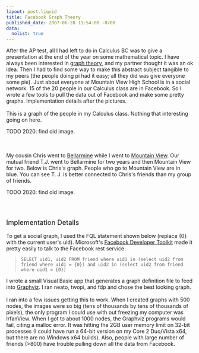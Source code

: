 ```yaml
--- 
layout: post.liquid
title: Facebook Graph Theory
published_date: 2007-06-28 11:54:00 -0700
data:
  nolist: true
---
```


After the AP test, all I had left to do in Calculus BC was to give a presentation at the end of the year on some mathematical topic.  I have always been interested in <a href="https://en.wikipedia.org/wiki/Graph_theory">graph theory</a>, and my partner thought it was an ok idea.  Then I had to find some way to make this abstract subject tangible to my peers (the people doing pi had it easy; all they did was give everyone some pie).
Just about everyone at Mountain View High School is in a social network.  15 of the 20 people in our Calculus class are in Facebook.  So I wrote a few tools to pull the data out of Facebook and make some pretty graphs.  Implementation details after the pictures.
<br /><br />
This is a graph of the people in my Calculus class.  Nothing that interesting going on here.<br />

TODO 2020: find old image.
<!--
<a href="https://img256.imageshack.us/my.php?image=calcclasspb7.png"><img src="https://img256.imageshack.us/img256/2889/calcclasstnie8.jpg" border="0" /></a>
-->

<br /><br />
My cousin Chris went to <a href="http://en.wikipedia.org/wiki/Bellarmine_College_Preparatory">Bellarmine</a> while I went to <a href="http://en.wikipedia.org/wiki/Mountain_View_High_School_%28Mountain_View%2C_California%29">Mountain View</a>.  Our mutual friend T.J. went to Bellarmine for two years and then Mountain View for two.  Below is Chris's graph.  People who go to Mountain View are in blue.  You can see T. J. is better connected to Chris's friends than my group of friends.
<br />

TODO 2020: find old image.
<!--
<a href="https://img256.imageshack.us/my.php?image=chriseh3.png"><img src="https://img256.imageshack.us/img256/2295/christntc8.jpg" border="0" /></a>
-->
<br /><br />

<span style="font-size:130%;">Implementation Details</span>
<br /><br />
To get a social graph, I used the FQL statement shown below (replace {0} with the current user's uid).  Microsoft's <a href="https://www.microsoft.com/en-us/download/details.aspx?id=24998">Facebook Developer Toolkit</a> made it pretty easily to talk to the Facebook rest service.
<blockquote><div><code>SELECT uid1, uid2 FROM friend where uid1 in (select uid2 from friend where uid1 = {0}) and uid2 in (select uid2 from friend where uid1 = {0})</code></div></blockquote>I wrote a small Visual Basic app that generates a graph definition file to feed into <a href="https://www.graphviz.org/">Graphviz</a>.  I ran neato, twopi, and fdp and chose the best looking graph.
<br /><br />
I ran into a few issues getting this to work.  When I created graphs with 500 nodes, the images were so big (tens of thousands by tens of thousands of pixels), the only program I could use with out freezing my computer was IrfanView.  When I got to about 1000 nodes, the Graphviz programs would fail, citing a malloc error.  It was hitting the 2GB user memory limit on 32-bit processes (I could have run a 64-bit version on my Core 2 Duo/Vista x64, but there are no Windows x64 builds).  Also, people with large number of friends (>800) have trouble pulling down all the data from Facebook.
